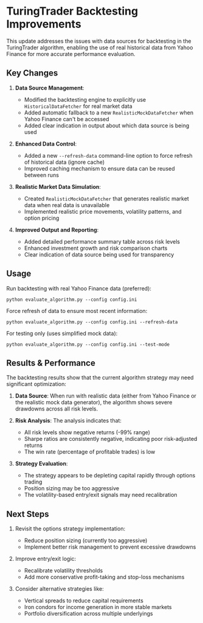 # TuringTrader Backtesting Improvements

This update addresses the issues with data sources for backtesting in the TuringTrader algorithm, enabling the use of real historical data from Yahoo Finance for more accurate performance evaluation.

## Key Changes

1. **Data Source Management**:
   - Modified the backtesting engine to explicitly use `HistoricalDataFetcher` for real market data
   - Added automatic fallback to a new `RealisticMockDataFetcher` when Yahoo Finance can't be accessed
   - Added clear indication in output about which data source is being used

2. **Enhanced Data Control**:
   - Added a new `--refresh-data` command-line option to force refresh of historical data (ignore cache)
   - Improved caching mechanism to ensure data can be reused between runs

3. **Realistic Market Data Simulation**:
   - Created `RealisticMockDataFetcher` that generates realistic market data when real data is unavailable
   - Implemented realistic price movements, volatility patterns, and option pricing

4. **Improved Output and Reporting**:
   - Added detailed performance summary table across risk levels
   - Enhanced investment growth and risk comparison charts
   - Clear indication of data source being used for transparency

## Usage

Run backtesting with real Yahoo Finance data (preferred):

```
python evaluate_algorithm.py --config config.ini
```

Force refresh of data to ensure most recent information:

```
python evaluate_algorithm.py --config config.ini --refresh-data
```

For testing only (uses simplified mock data):

```
python evaluate_algorithm.py --config config.ini --test-mode
```

## Results & Performance

The backtesting results show that the current algorithm strategy may need significant optimization:

1. **Data Source**: When run with realistic data (either from Yahoo Finance or the realistic mock data generator), the algorithm shows severe drawdowns across all risk levels.

2. **Risk Analysis**: The analysis indicates that:
   - All risk levels show negative returns (-99% range)
   - Sharpe ratios are consistently negative, indicating poor risk-adjusted returns
   - The win rate (percentage of profitable trades) is low

3. **Strategy Evaluation**:
   - The strategy appears to be depleting capital rapidly through options trading
   - Position sizing may be too aggressive
   - The volatility-based entry/exit signals may need recalibration

## Next Steps

1. Revisit the options strategy implementation:
   - Reduce position sizing (currently too aggressive)
   - Implement better risk management to prevent excessive drawdowns

2. Improve entry/exit logic:
   - Recalibrate volatility thresholds
   - Add more conservative profit-taking and stop-loss mechanisms

3. Consider alternative strategies like:
   - Vertical spreads to reduce capital requirements
   - Iron condors for income generation in more stable markets
   - Portfolio diversification across multiple underlyings